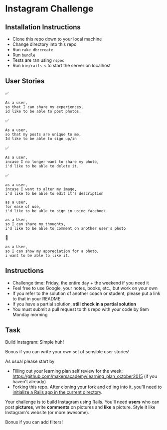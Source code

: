 Instagram Challenge
===================

## Installation Instructions 

- Clone this repo down to your local machine
- Change directory into this repo
- Run `rake db:create`
- Run `bundle`
- Tests are ran using `rspec`
- Run `bin/rails s` to start the server on localhost

User Stories
-------------
:white_check_mark:
```
As a user,
so that I can share my experiences,
id like to be able to post photos.
```
:white_check_mark:
```
As a user,
so that my posts are unique to me,
Id like to be able to sign up/in
```
:white_check_mark:
```
As a user,
incase I no longer want to share my photo,
i'd like to be able to delete it.
``` 
:white_check_mark:
```
as a user, 
incase I want to alter my image,
i'd like to be able to edit it's description
``` 
```
as a user,
for ease of use,
i'd like to be able to sign in using facebook
```
```
as a User,
so I can share my thoughts,
i'd like to be able to comment on another user's photo
```
:construction:
```
as a User,
so I can show my appreciation for a photo,
i want to be able to like it.
```


Instructions
-------
* Challenge time: Friday, the entire day + the weekend if you need it
* Feel free to use Google, your notes, books, etc., but work on your own
* If you refer to the solution of another coach or student, please put a link to that in your README
* If you have a partial solution, **still check in a partial solution**
* You must submit a pull request to this repo with your code by 9am Monday morning

Task
-----

Build Instagram: Simple huh!

Bonus if you can write your own set of sensible user stories!

As usual please start by

* Filling out your learning plan self review for the week: https://github.com/makersacademy/learning_plan_october2015 (if you haven't already)
* Forking this repo. After cloning your fork and cd'ing into it, you'll need to [initialize a Rails app in the current directory](http://blog.jasonmeridth.com/posts/create-rails-application-in-current-directory/).

Your challenge is to build Instagram using Rails. You'll need **users** who can post **pictures**, write **comments** on pictures and **like** a picture. Style it like Instagram's website (or more awesome).

Bonus if you can add filters!
